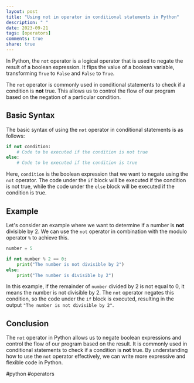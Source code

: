 ```yaml
---
layout: post
title: "Using not in operator in conditional statements in Python"
description: " "
date: 2023-09-21
tags: [operators]
comments: true
share: true
---
```


In Python, the `not` operator is a logical operator that is used to negate the result of a boolean expression. It flips the value of a boolean variable, transforming `True` to `False` and `False` to `True`. 

The `not` operator is commonly used in conditional statements to check if a condition is **not** true. This allows us to control the flow of our program based on the negation of a particular condition.

## Basic Syntax

The basic syntax of using the `not` operator in conditional statements is as follows:

```python
if not condition:
    # Code to be executed if the condition is not true
else:
    # Code to be executed if the condition is true
```

Here, `condition` is the boolean expression that we want to negate using the `not` operator. The code under the `if` block will be executed if the condition is not true, while the code under the `else` block will be executed if the condition is true.

## Example

Let's consider an example where we want to determine if a number is **not** divisible by 2. We can use the `not` operator in combination with the modulo operator `%` to achieve this.

```python
number = 5

if not number % 2 == 0:
    print("The number is not divisible by 2")
else:
    print("The number is divisible by 2")
```

In this example, if the remainder of `number` divided by 2 is not equal to 0, it means the number is not divisible by 2. The `not` operator negates this condition, so the code under the `if` block is executed, resulting in the output `"The number is not divisible by 2"`.

## Conclusion

The `not` operator in Python allows us to negate boolean expressions and control the flow of our program based on the result. It is commonly used in conditional statements to check if a condition is **not** true. By understanding how to use the `not` operator effectively, we can write more expressive and flexible code in Python. 

#python #operators